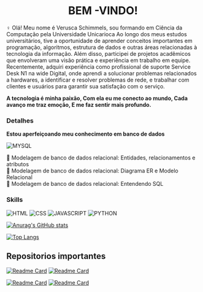 
<h1 align ="center"> BEM -VINDO!</h1>
<p align="center">
 

  
♀️ Olá! Meu nome é Verusca Schimmels,  sou formando em Ciência da Computação pela Universidade Unicarioca Ao longo dos meus estudos universitários, tive a oportunidade de aprender conceitos importantes em programação, algoritmos, estrutura de dados e outras áreas relacionadas à tecnologia da informação. Além disso, participei de projetos acadêmicos que envolveram uma visão prática e experiência em trabalho em equipe.
Recentemente, adquiri experiência como profissional de suporte Service Desk N1 na wide Digital, onde aprendi a solucionar problemas relacionados a  hardwares, a identificar e resolver problemas de rede, e trabalhar com clientes e usuários para garantir sua satisfação com o serviço. 

<b>A tecnologia é minha paixão, Com ela eu me conecto ao mundo, Cada avanço me traz emoção, E me faz sentir mais profundo.</b>  
</p>


### Detalhes

<b> Estou aperfeiçoando meu conhecimento  em banco de dados</b>

![MYSQL](https://img.shields.io/badge/MySQL-00599C?style=for-the-badge&logo=mysql&logoColor=white)

🔶	Modelagem de banco de dados relacional: Entidades, relacionamentos e atributos</br>
🔶	Modelagem de banco de dados relacional: Diagrama ER e Modelo Relacional</br>
🔶	Modelagem de banco de dados relacional: Entendendo SQL</br>



### Skills

![HTML](https://img.shields.io/badge/HTML5-E34F26?style=for-the-badge&logo=html5&logoColor=white)
![CSS](https://img.shields.io/badge/CSS-239120?&style=for-the-badge&logo=css3&logoColor=white)
![JAVASCRIPT](https://img.shields.io/badge/JavaScript-F7DF1E?style=for-the-badge&logo=javascript&logoColor=black)
![PYTHON](https://img.shields.io/badge/Python-3776AB?style=for-the-badge&logo=python&logoColor=white)



[![Anurag's GitHub stats](https://github-readme-stats.vercel.app/api?username=Vesilva33&show_icons=true&theme=radical)](https://github.com/anuraghazra/github-readme-stats)

[![Top Langs](https://github-readme-stats.vercel.app/api/top-langs/?username=Vesilva33&layout=compact&theme=radical)](https://github.com/anuraghazra/github-readme-stats)

## Repositorios importantes
[![Readme Card](https://github-readme-stats.vercel.app/api/pin/?username=Vesilva33&repo=projeto-inicial-Python&theme=radical)](https://github.com/anuraghazra/github-readme-stats)
[![Readme Card](https://github-readme-stats.vercel.app/api/pin/?username=Vesilva33&repo=projeto-inicial-Instagram&theme=radical)](https://github.com/anuraghazra/github-readme-stats)

[![Readme Card](https://github-readme-stats.vercel.app/api/pin/?username=Vesilva33&repo=projeto-inicial-site&theme=radical)](https://github.com/anuraghazra/github-readme-stats)
[![Readme Card](https://github-readme-stats.vercel.app/api/pin/?username=Vesilva33&repo=projeto-site-da-ada&theme=radical)](https://github.com/anuraghazra/github-readme-stats)
